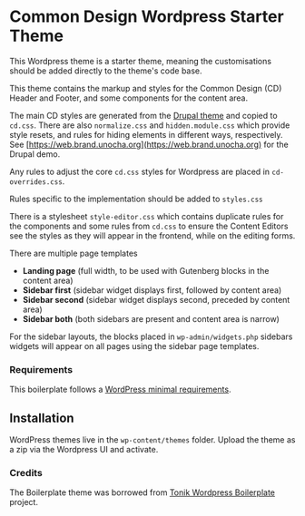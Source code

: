 # Common Design Wordpress Starter Theme

This Wordpress theme is a starter theme, meaning the customisations should be added directly to the theme's code base.

This theme contains the markup and styles for the Common Design (CD) Header and Footer, and some components for the 
content area.

The main CD styles are generated from the [Drupal theme](https://github.com/UN-OCHA/common_design) and copied to
`cd.css`. There are also `normalize.css` and `hidden.module.css` which provide style resets, and rules for hiding
elements in different ways, respectively. See [https://web.brand.unocha.org](https://web.brand.unocha.org) for the Drupal demo.

Any rules to adjust the core `cd.css` styles for Wordpress are placed in `cd-overrides.css`.

Rules specific to the implementation should be added to `styles.css`

There is a stylesheet `style-editor.css` which contains duplicate rules for the components and some rules from `cd.css`
to ensure the Content Editors see the styles as they will appear in the frontend, while on the editing forms.

There are multiple page templates
- **Landing page** (full width, to be used with Gutenberg blocks in the content area)
- **Sidebar first** (sidebar widget displays first, followed by content area)
- **Sidebar second** (sidebar widget displays second, preceded by content area)
- **Sidebar both** (both sidebars are present and content area is narrow)

For the sidebar layouts, the blocks placed in `wp-admin/widgets.php` sidebars widgets will appear on all pages using the
sidebar page templates.

### Requirements
This boilerplate follows a [WordPress minimal requirements](https://wordpress.org/about/requirements/).

## Installation
WordPress themes live in the `wp-content/themes` folder. Upload the theme as a zip via the Wordpress UI and activate.

### Credits
The Boilerplate theme was borrowed from [Tonik Wordpress Boilerplate](//github.com/tonik/wordpress-theme-boilerplate/release) project.
